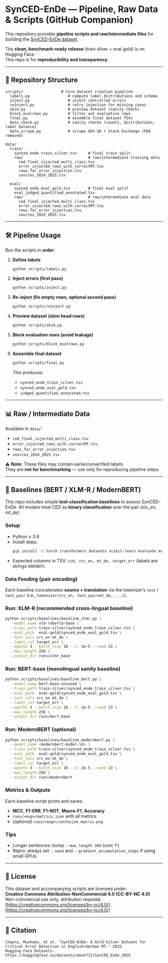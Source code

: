# SynCED-EnDe — Pipeline, Raw Data & Scripts (GitHub Companion)

This repository provides **pipeline scripts and raw/intermediate files** for building the [SynCED-EnDe dataset](https://huggingface.co/datasets/moon712/SynCED_EnDe_2025).

The **clean, benchmark-ready release** (train silver + eval gold) is on Hugging Face.\
This repo is for **reproducibility and transparency**.

---

## 📂 Repository Structure

```
scripts/                 # Core dataset creation pipeline
  labels.py                 # compute label distributions and schema
  inject.py                 # inject controlled errors
  reinject.py               # retry injection for missing cases
  skim.py                   # preview dataset (sanity check)
  block_evalrows.py         # filter out evaluation rows
  final.py                  # assemble final dataset TSVs
  data_check.py             # sanity checks (counts, distributions, label balance)
  data_scrape.py            # scrape GOV.UK + Stack Exchange (FDA removed)

data/
  train/
    synced_ende_train_silver.tsv     # final train split
    raw/                             # raw/intermediate training data
      ced_final_injected_multi_class.tsv
      error_injected_rows_with_correctMT.tsv
      rows_for_error_injection.tsv
      sources_2024_2025.tsv

  eval/
    synced_ende_eval_gold.tsv        # final eval split
    eval_judged_quantified_annotated.tsv
    raw/                             # raw/intermediate eval data
      ced_final_injected_multi_class.tsv
      error_injected_rows_with_correctMT.tsv
      rows_for_error_injection.tsv
      sources_2024_2025.tsv
```

---

## 🛠️ Pipeline Usage

Run the scripts in **order**:

1. **Define labels**

   ```bash
   python scripts/labels.py
   ```

2. **Inject errors (first pass)**

   ```bash
   python scripts/inject.py
   ```

3. **Re-inject (fix empty rows, optional second pass)**

   ```bash
   python scripts/reinject.py
   ```

4. **Preview dataset (skim head rows)**

   ```bash
   python scripts/skim.py
   ```

5. **Block evaluation rows (avoid leakage)**

   ```bash
   python scripts/block_evalrows.py
   ```

6. **Assemble final dataset**

   ```bash
   python scripts/final.py
   ```

   This produces:

   - `synced_ende_train_silver.tsv`
   - `synced_ende_eval_gold.tsv`
   - `judged_quantified_annotated.tsv`

---

## 📊 Raw / Intermediate Data

Available in `data/`:

- `ced_final_injected_multi_class.tsv`
- `error_injected_rows_with_correctMT.tsv`
- `rows_for_error_injection.tsv`
- `sources_2024_2025.tsv`

⚠️ **Note:** These files may contain earlier/unverified labels.\
They are **not for benchmarking** — use only for reproducing pipeline steps.

---

## 🧪 Baselines (BERT / XLM-R / ModernBERT)

This repo includes simple **text-classification baselines** to assess SynCED-EnDe. All models treat CED as **binary classification** over the pair *(src\_en, mt\_de)*.

### Setup

- Python ≥ 3.9
- Install deps:
  ```bash
  pip install -U torch transformers datasets scikit-learn evaluate accelerate
  ```
- Expected columns in TSV: `rid, src_en, mt_de, target_err` (labels are strings `ERR`/`NOT`).

### Data Feeding (pair encoding)

Each baseline concatenates **source + translation** via the tokenizer’s `text` / `text_pair` (i.e., `tokenizer(src_en, text_pair=mt_de, ...)`).

### Run: XLM-R (recommended cross-lingual baseline)

```bash
python scripts/baselines/baseline_xlmr.py \
  --model_name xlm-roberta-base \
  --train_path train-silver/synced_ende_train_silver.tsv \
  --eval_path  eval-gold/synced_ende_eval_gold.tsv \
  --text_cols src_en mt_de \
  --label_col target_err \
  --epochs 3 --batch_size 16 --lr 2e-5 --seed 13 \
  --max_length 256 \
  --output_dir runs/xlmr_base
```

### Run: BERT-base (monolingual sanity baseline)

```bash
python scripts/baselines/baseline_bert.py \
  --model_name bert-base-uncased \
  --train_path train-silver/synced_ende_train_silver.tsv \
  --eval_path  eval-gold/synced_ende_eval_gold.tsv \
  --text_cols src_en mt_de \
  --label_col target_err \
  --epochs 3 --batch_size 16 --lr 2e-5 --seed 13 \
  --max_length 256 \
  --output_dir runs/bert_base
```

### Run: ModernBERT (optional)

```bash
python scripts/baselines/baseline_modernbert.py \
  --model_name <modernbert-model-id> \
  --train_path train-silver/synced_ende_train_silver.tsv \
  --eval_path  eval-gold/synced_ende_eval_gold.tsv \
  --text_cols src_en mt_de \
  --label_col target_err \
  --epochs 3 --batch_size 16 --lr 2e-5 --seed 13 \
  --max_length 256 \
  --output_dir runs/modernbert
```

### Metrics & Outputs

Each baseline script prints and saves:

- **MCC**, **F1-ERR**, **F1-NOT**, **Macro-F1**, **Accuracy**
- `runs/<exp>/metrics.json` with all metrics
- (optional) `runs/<exp>/confusion_matrix.png`

### Tips

- Longer sentences: bump `--max_length 384` (cost ↑).
- Repro: always set `--seed` and `--gradient_accumulation_steps` if using small GPUs.

---

## 📜 License

This dataset and accompanying scripts are licensed under:\
**Creative Commons Attribution-NonCommercial 4.0 (CC-BY-NC 4.0)**\
Non-commercial use only, attribution required.\
[https://creativecommons.org/licenses/by-nc/4.0/](https://creativecommons.org/licenses/by-nc/4.0/)

---

## 📖 Citation

```
Chopra, Muskaan, et al. "SynCED-EnDe: A Gold–Silver Dataset for Critical Error Detection in English→German MT." 2025.
Hugging Face Datasets: https://huggingface.co/datasets/moon712/SynCED_EnDe_2025
```

